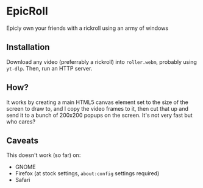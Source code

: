 # EpicRoll
Epicly own your friends with a rickroll using an army of windows
## Installation
Download any video (preferrably a rickroll) into `roller.webm`, probably using `yt-dlp`. Then, run an HTTP server.
## How?
It works by creating a main HTML5 canvas element set to the size of the screen to draw to, and I copy the video frames to it, then cut that up and send it to a bunch of 200x200 popups on the screen. It's not very fast but who cares?
## Caveats
This doesn't work (so far) on:
 - GNOME
 - Firefox (at stock settings, `about:config` settings required)
 - Safari